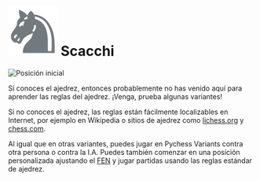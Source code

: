 # ![Ajedrez](https://github.com/gbtami/pychess-variants/blob/master/static/icons/chess.svg) Scacchi

![Posición inicial](https://github.com/gbtami/pychess-variants/blob/master/static/images/CVariantsGuide/Chess.png?raw=true)

Si conoces el ajedrez, entonces probablemente no has venido aquí para aprender las reglas del ajedrez. ¡Venga, prueba algunas variantes!

Si no conoces el ajedrez, las reglas están fácilmente localizables en Internet, por ejemplo en Wikipedia o sitios de ajedrez como [lichess.org](https://lichess.org/) y [chess.com](https://www.chess.com/).

Al igual que en otras variantes, puedes jugar en Pychess Variants contra otra persona o contra la I.A. Puedes también comenzar en una posición personalizada ajustando el [FEN](https://it.wikipedia.org/wiki/Notazione_Forsyth-Edwards) y jugar partidas usando las reglas estándar de ajedrez.

